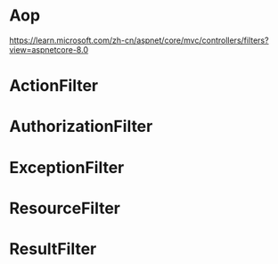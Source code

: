# Aop

https://learn.microsoft.com/zh-cn/aspnet/core/mvc/controllers/filters?view=aspnetcore-8.0

# ActionFilter



# AuthorizationFilter



# ExceptionFilter



# ResourceFilter



# ResultFilter



